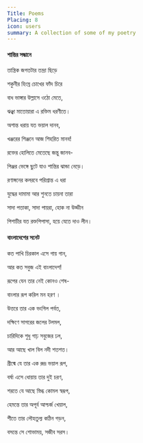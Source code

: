 ```yaml
---
Title: Poems
Placing: 8
icon: users
summary: A collection of some of my poetry
---
```


<link href="https://fonts.googleapis.com/css?family=Galada:400,400i,700,700i&display=swap&subset=bengali" rel="stylesheet"> 

#### শান্তির সন্ধানে 
তান্ত্রিক জগতটার তন্দ্রা ছিড়ে

শকুনীর হিংস্র চোখের ফাঁদ চিরে

বাধ ভাঙ্গার উল্লাসে ওঠো মেতে,

ঝঞ্ঝা মাতোয়ারা এ রক্তিম ধরণীতে।



অশান্ত ধরায় যত ভয়াল দানব,

খঞ্জরের শিঞ্জনে আজ শিহরিত মানব!

রক্তের হোলিতে মেতেছে জন্তু জানব-

পিঞ্জর ভেঙ্গে ছুটে যাও শান্তির ঝান্ডা নেড়ে।



রণাঙ্গনের কলরবে পরিশ্রান্ত এ ধরা

যুদ্ধের দামামা আর শুনতে চায়না তারা

সাদা পতাকা, সাদা পায়রা, হোক না উড্ডীন

পিশাচীর যত রক্তপিপাসা, হয়ে যেতে দাও লীন।



#### বাংলাদেশের সনেট 
কত পাখি চিরকাল এসে গায় গান,

আর কত সবুজ এই বাংলাদেশ!

রূপের যেন তার নেই কোনও শেষ-

বাংলার রূপ করিল মন হরণ ।

উত্তরে তার এক ভংগিল পর্বত,

দক্ষিণে সাগরের জলের টলমল,

চারিদিকে শুধু গাঢ় সবুজের ঢল,   

আর আছে খাল বিল নদী শতশত।  

গ্রীষ্মে যে তার এক রুদ্র ভয়াল রূপ, 

বর্ষা এসে ধোয়ায় তার দুই চরণ, 

শরতে যে আছে স্নিগ্ধ কোমল স্বরূপ, 

হেমন্তে তার অপূর্ব আশ্চর্জ খেয়াল, 

শীতে তার লৌহতুল্য কঠিন গড়ন, 

বসন্তে সে শোভাময়, সজীব সরস।  